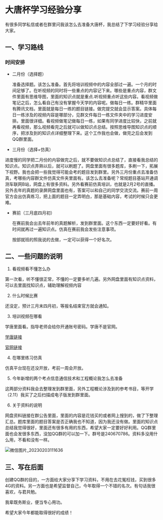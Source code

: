 # 大唐杯学习经验分享

有很多同学私信或者在群里问我该怎么去准备大唐杯，我总结了下学习经验分享给大家。

## 一、学习路线

### 时间安排

* 二月份（选择题）

  准备选择题。该怎么准备。首先将培训视频中的内容全部过一遍。一个月的时间足够了。在听视频的同时将一些重点的内容记下来。哪些是重点内容，群文件里面有思维导图，里面的知识点就是重点.听视频重点听这些内容。看视频做笔记之后，怎么看自己有没有掌握今天学的内容呢。做每日一练。群精华里面有腾讯文档，里面就是每日一练的题目链接。做完提交就会显示答案。具体每日一练涉及的视频内容是哪部分，见群文件每日一练文件夹中的学习进度安排。里面很详细。看视频做笔记做每日一练，如果有同学进度比较快，之前就再看视频，那么视频看完之后就可以做知识点总结。按照思维导图知识点的顺序，把涉及到的知识点详细整理下来。这个工作我也会做，做完之后会发到QQ群里面。

* 三月份（选择+仿真）

进度慢的同学把二月份的内容做完之后，就不要做知识点总结了，直接看我总结的知识点。知识点弄熟以后，就可以刷题了。网盘里面有很多题库，多刷一下，拓展下视野。我也会把一些我觉得可能会考的题目发到群里。另外三月份重点去准备仿真，考哪些内容群文件仿真文件夹里面有。该怎么去准备呢？常规题目基站开通调测车联网B站，网盘上有很多资料。另外看赛前仿真培训，也就是2月2号的直播。另外去年的真题的录屏网盘里面也有，答案可以和自己的同学交流交流。赛前一周官方会出仿真练习，把上面的题目一定弄明白，那是基础内容，考试的时候只会更难。

* 赛前（三月底四月初）

  在赛前我会出去年前年的真题解析，发到群里面。这个东西一定要好好看。有时间就再过一遍知识点。仿真在赛前我会发些注意事项。

  按部就班的照我说的去做，一定可以获得一个好名次。

## 二、一些问题的说明

1. 看视频看不懂怎么办

第一次看，听不懂很正常，不懂的一定要多听几遍。另外网盘里面有知识点资料，可以去里面找知识点，辅助理解视频内容

2. 什么时候比赛

还没定，预计三月末四月初，等报名结束官方就会通知。

3. 培训视频在哪看

学唐里面看。指导老师会给你开通账号密码。学唐不是官网。

[学唐链接](https://dtmobile.yunxuetang.cn/)

[官网链接](https://dtcup.dtxiaotangren.com/)

4. 在哪里练习仿真

仿真平台现在还没开放，考前一周会开放。

5. 今年新增的两个考点信息通信技术和工程概论我怎么去准备

这两部分资料我会去整理发到群里面，另外工程概论涉及到的参考书目，等开学（2.11）我买了之后扫描成电子版发到群里面。

6. 关于资料的说明

网盘资料链接在群公告里面，里面的内容是花钱买的或者网上搜到的，做了下整理汇总。题库里面的题目答案是否正确我也不知道，因为我还没有做。里面的知识点总结我觉得很好，里面还有很多有用的东西，希望大家一定要好好利用。QQ群里面也会发很多东西，没加QQ群的可以加一下。群号是240670786。资料多没用什么用，不看和没有一样。

![微信图片_20230203111636](https://cdn.jsdelivr.net/gh/xubenshan/pic-blog@main/img/%E5%BE%AE%E4%BF%A1%E5%9B%BE%E7%89%87_20230203111636.jpg)

## 三、写在后面

  创建QQ群的目的，一方面给大家分享下学习资料，不用在去花冤枉钱，买到很多4G的资料。另一方面也是希望监督自己，今年取得一个不错的名次。有句话我很喜欢，与君共勉。

  我辈既务斯业，便当专心用功。

希望大家今年都能取得很好的成绩！